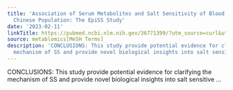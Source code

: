 ```yaml
---
title: 'Association of Serum Metabolites and Salt Sensitivity of Blood Pressure in
  Chinese Population: The EpiSS Study'
date: '2023-02-11'
linkTitle: https://pubmed.ncbi.nlm.nih.gov/36771399/?utm_source=curl&utm_medium=rss&utm_campaign=pubmed-2&utm_content=1Zkrxt7ktlCbHBXEV3v65xxSnkSWNsJ1A6Fq3gBniKhGfIUslK&fc=20210907212339&ff=20230214201307&v=2.17.9.post6+86293ac
source: metablomics[MeSH Terms]
description: 'CONCLUSIONS: This study provide potential evidence for clarifying the
  mechanism of SS and provide novel biological insights into salt sensitive ...'
---
```

CONCLUSIONS: This study provide potential evidence for clarifying the mechanism of SS and provide novel biological insights into salt sensitive ...